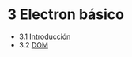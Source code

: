 # 3 Electron básico

- 3.1 [Introducción](./01_intro.md)
- 3.2 [DOM](./02_dom.md)
<!-- - 3.3 [grid](./03_grid.md)
- 3.4 [formularios](./04_formularios.md) -->

